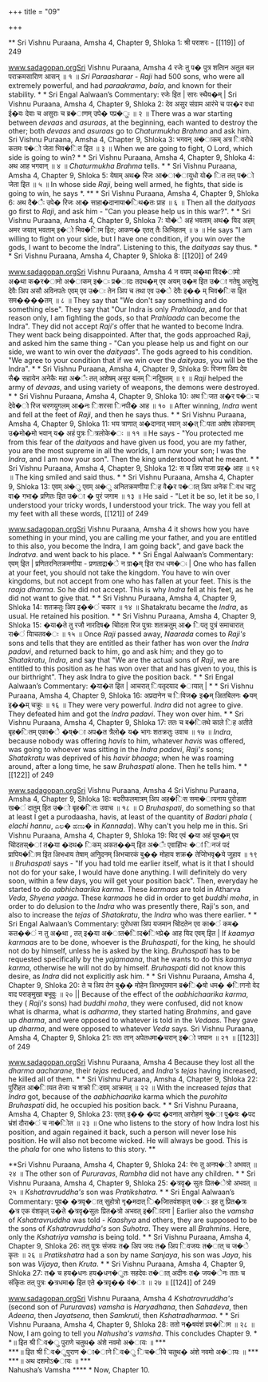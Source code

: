 +++
title = "09"

+++


** Sri Vishnu Puraana, Amsha 4, Chapter 9, Shloka 1: श्री पराशरः -  [[119]] of 249 





www.sadagopan.orgSri Vishnu Puraana, Amsha 4 रजेः तु प� पुत्र शतािन अतुल बल पराक्रमसारािण आसन् ॥ १ ॥ *Sri* *Paraasharar* - *Raji* had 500 sons, who were all extremely powerful, and had *paraakrama*, *bala*, and known for their stability. * * Sri Engal Aalwaan’s Commentary: रजेः इित | सारः स्थैय�म् | Sri Vishnu Puraana, Amsha 4, Chapter 9, Shloka 2: देव असुर संग्राम आरंभे च पर�र वधा ई�वः देवाः च असुराः च ब्र�ाणम् उपे� पप्र�ुः ॥ २ ॥ There was a war starting between *devaas* and *asuraas*, at the beginning, each wanted to destroy the other; both *devaas* and *asuraas* go to *Chaturmukha* *Brahma* and ask him. Sri Vishnu Puraana, Amsha 4, Chapter 9, Shloka 3: भगवन् अ�ाकम् अत्र िवरोधे कतमः प�ो जेता भिव�ित इित ॥ ३ ॥ When we are going to fight, O Lord, which side is going to win? * * Sri Vishnu Puraana, Amsha 4, Chapter 9, Shloka 4: अथ आह भगवान् ॥ ४ ॥ *Chaturmukha* *Brahma* tells. * * Sri Vishnu Puraana, Amsha 4, Chapter 9, Shloka 5: येषाम् अथ� रिजः आ�ा�ायुधो यो� ित तत् प�ो जेता इित ॥ ५ ॥ In whose side *Raji*, being well armed, he fights, that side is going to win, he says *. ** * Sri Vishnu Puraana, Amsha 4, Chapter 9, Shloka 6: अथ दै�ैः उपे� रिजः आ� साहा�दानाया�िथ�तः प्राह ॥ ६ ॥ Then all the *daityaas* go first to *Raji*, and ask him - "Can you please help us in this war?". * * Sri Vishnu Puraana, Amsha 4, Chapter 9, Shloka 7: यो�े अहं भवताम् अथ� यिद अहम् अमर जयात् भवताम् इ�ो भिव�ािम इित; आकण� एतत् तैः अिभिहतम् ॥ ७ ॥ He says "I am willing to fight on your side, but I have one condition, if you win over the gods, I want to become the Indra". Listening to this, the *daityaas* say thus. * * Sri Vishnu Puraana, Amsha 4, Chapter 9, Shloka 8:  [[120]] of 249 





www.sadagopan.orgSri Vishnu Puraana, Amsha 4 न वयम् अ�था विद�ामो अ�था क�र�ामो अ�ाकम् इ�ः प्र�ादः तदथ�म् एव अयम् उ�म इित उ�ा गतेषु असुरेषु देवैः अिप असौ अविनपतेः एवम् एव उ�ः तेन अिप च तथा एव उ�े देवैः इ�� म् भिव�िस इित सम����तम् ॥ ८ ॥ They say that "We don't say something and do something else". They say that "Our Indra is only *Prahlaada*, and for that reason only, I am fighting the gods, so that *Prahlaada* can become the Indra". They did not accept *Raji's* offer that he wanted to become Indra. They went back being disappointed. After that, the gods approached Raji, and asked him the same thing - "Can you please help us and fight on our side, we want to win over the *daityaas*". The gods agreed to his condition. "We agree to your condition that if we win over the *daityaas*, you will be the Indra". * * Sri Vishnu Puraana, Amsha 4, Chapter 9, Shloka 9: रिजना अिप देव सै� सहायेन अनेकैः महा अ�ैः तत् अशेषम् असुर बलम् िनदूिषतम् ॥ ९ ॥ *Raji* helped the army of *devaas*, and using variety of weapons, the demons were destroyed. * * Sri Vishnu Puraana, Amsha 4, Chapter 9, Shloka 10: अथ िजत अ�र प�ः च देवे�ो रिज चरणयुगलम् आ�नः िशरसा िनपी� आह ॥ १० ॥ After winning, *Indra* went and fell at the feet of *Raji*, and then he says thus. * * Sri Vishnu Puraana, Amsha 4, Chapter 9, Shloka 11: भय त्राणात् अ�दानात् भवान् अ�त् िपता अशेष लोकानाम् उ�मो�मो भवान् य� अहं पुत्रः ित्रलोके�ः ॥ ११ ॥ He says - "You protected me from this fear of the *daityaas* and have given us food, you are my father, you are the most supreme in all the worlds, I am now your son; I was the *Indra*, and I am now your son". Then the king understood what he meant. * * Sri Vishnu Puraana, Amsha 4, Chapter 9, Shloka 12: स च अिप राजा प्रह� आह ॥ १२ ॥ The king smiled and said thus. * * Sri Vishnu Puraana, Amsha 4, Chapter 9, Shloka 13: एवम् अ�ु एवम् अ�ु अनितक्रमणीया िह वै�र प�ात् अिप अनेक िवध चाटु वा� गभा� प्रणितः इित उ�ा � पुरं जगाम ॥ १३ ॥ He said - "Let it be so, let it be so, I understood your tricky words, I understood your trick. The way you fell at my feet with all these words,  [[121]] of 249 





www.sadagopan.orgSri Vishnu Puraana, Amsha 4 it shows how you have something in your mind, you are calling me your father, and you are entitled to this also, you become the Indra, I am going back", and gave back the *Indratva*. and went back to his place. * * Sri Engal Aalwaan’s Commentary: एवम् इित | प्रणितरनितक्रमणीया - प्रणताद्रा�े न ग्रा�म् इित राध धम�ः | One who has fallen at your feet, you should not take the kingdom. You have to win over kingdoms, but not accept from one who has fallen at your feet. This is the *raaja* *dharma*. So he did not accept. This is why *Indra* fell at his feet, as he did not want to give that. * * Sri Vishnu Puraana, Amsha 4, Chapter 9, Shloka 14: शतक्रतुः अिप इ��ं चकार ॥ १४ ॥ Shatakratu became the *Indra*, as usual. He retained his position. * * Sri Vishnu Puraana, Amsha 4, Chapter 9, Shloka 15: �या�ते तु रजौ नारदिष� चोिदता रिज पुत्राः शतक्रतुम् आ� िपतृ पुत्रं समाचारात् रा�ं यािचतव�ः ॥ १५ ॥ Once *Raji* passed away, *Naarada* comes to *Raji's* sons and tells that they are entitled as their father has won over the *Indra* *padavi*, and returned back to him, go and ask him; and they go to *Shatakratu*, *Indra*, and say that "We are the actual sons of *Raji*, we are entitled to this position as he has won over that and has given to you, this is our birthright". They ask Indra to give the position back. * * Sri Engal Aalwaan’s Commentary: �या�त इित | आचरात् िपतृदयाद �ायात् | * * Sri Vishnu Puraana, Amsha 4, Chapter 9, Shloka 16: अप्रदानेन च िविज� इ�म् अितबिलनः �यम् इ��म् चक्रुः ॥ १६ ॥ They were very powerful. *Indra* did not agree to give. They defeated him and got the *Indra* *padavi*. They won over him. * * Sri Vishnu Puraana, Amsha 4, Chapter 9, Shloka 17: ततः च ब�ितथे काले िह अतीते बृह�ितम् एका�े �ष्�ा अप�त त्रैलो� य� भागः शतक्रतुः उवाच ॥ १७ ॥ *Indra*, because nobody was offering *havis* to him, whatever *havis* was offered, was going to whoever was sitting in the *Indra* *padavi*, *Raji's* sons; *Shatakratu* was deprived of his *havir* *bhaaga*; when he was roaming around, after a long time, he saw *Bruhaspati* alone. Then he tells him. * * [[122]] of 249 





www.sadagopan.orgSri Vishnu Puraana, Amsha 4 Sri Vishnu Puraana, Amsha 4, Chapter 9, Shloka 18: बदरीफलमात्रम् अिप अह�िस समा�ायनाय पुरोडाश ख�ं दातुम् इित उ�ो बृह�ितः उवाच ॥ १८ ॥ O *Bruhaspati*, do something so that at least I get a purodaasha, havis, at least of the quantity of *Badari* *phala* \( *elachi* *hannu*, ಎಲ� ಹಣು� in *Kannada*\). Why can't you help me in this. Sri Vishnu Puraana, Amsha 4, Chapter 9, Shloka 19: यिद एवं �या अहं पूव�म् एव चोिदतस्�ां त�या �दथ� िकम् अकत��म् इित अ�ैः एवाहोिभः �ां िनजं पदं प्रापिय�ािम इित अिभधाय तेषाम् अनुिदनम् अिभचारकं बु�� मोहाय शक्र� तेजोिभवृ�ये जुहाव ॥ १९ ॥ *Bruhaspati* says - "If you had told me earlier itself, what is it that I should not do for your sake, I would have done anything. I will definitely do very soon, within a few days, you will get your position back". Then, everyday he started to do *aabhichaarika* *karma*. These *karmaas* are told in Atharva *Veda*, *Shyena* *yaaga*. These *karmaas* he did in order to get *buddhi* *moha*, in order to do delusion to the *Indra* who was presently there, Raji's son, and also to increase the *tejas* of *Shatakratu*, the *Indra* who was there earlier. * * Sri Engal Aalwaan’s Commentary: पुरोधसा अिप यजमान चोिदतेन एव का�ं कम� कत��ं न तु अ�था , तत् इ�या अ�ात�ािद�िभप्रे� आह यिद एवम् इित | If *kaamya* *karmaas* are to be done, whoever is the *Bruhaspati*, for the king, he should not do by himself, unless he is asked by the king. *Bruhaspati* has to be requested specifically by the *yajamaana*, that he wants to do this *kaamya* *karma*, otherwise he will not do by himself. *Bruhaspati* did not know this desire, as *Indra* did not explicitly ask him. * * Sri Vishnu Puraana, Amsha 4, Chapter 9, Shloka 20: ते च अिप तेन बु�� मोहेन अिभभूयमान ब्र�ि�षो धम� �ािगनो वेद वाद पराङ्मुखा बभूवुः ॥ २० || Because of the effect of the *aabhichaarika* *karma*, they \( *Raji's* sons\) had *buddhi* *moha*, they were confused, did not know what is dharma, what is *adharma*, they started hating *Brahmins*, and gave up *dharma*, and were opposed to whatever is told in the *Vedaas*. They gave up *dharma*, and were opposed to whatever *Veda* says. Sri Vishnu Puraana, Amsha 4, Chapter 9, Shloka 21: ततः तान् अपेतधमा�चरान् इ�ो जघान ॥ २१ ॥  [[123]] of 249 





www.sadagopan.orgSri Vishnu Puraana, Amsha 4 Because they lost all the *dharma* *aacharane*, their *tejas* reduced, and *Indra's* *tejas* having increased, he killed all of them. * * Sri Vishnu Puraana, Amsha 4, Chapter 9, Shloka 22: पुरोिहत आ�ाियत तेजाः च शक्रो िदवम् आक्रमत् ॥ २२ ॥ With the increased *tejas* that *Indra* got, because of the *aabhichaarika* karma which the *purohita* *Bruhaspati* did, he occupied his position back. * * Sri Vishnu Puraana, Amsha 4, Chapter 9, Shloka 23: एतत् इ�� �पद �वनात् आरोहणं श्रु�ा पु�षः �पद भ्रंशं दौरा�ं च ना�ोित ॥ २३ ॥ One who listens to the story of how Indra lost his position, and again regained it back, such a person will never lose his position. He will also not become wicked. He will always be good. This is the *phala* for one who listens to this story. **

**Sri Vishnu Puraana, Amsha 4, Chapter 9, Shloka 24: रंभः तु अनप�ो अभवत् ॥ २४ ॥ The other son of *Pururavas*, *Rambha* did not have any children. * * Sri Vishnu Puraana, Amsha 4, Chapter 9, Shloka 25: �त्रवृ� सुतः प्रित�ेत्रो अभवत् ॥ २५ ॥ *Kshatravruddha's* son was *Pratikshatra*. * * Sri Engal Aalwaan’s Commentary: पूव� �त्रवृ�ात् सुहोत्रो गृ�मदात् ि�जाितवंशकृत् उ�ः इह तु प्रित�त्रः �त्र एक वंशकृत् उ�ते �त्रवृ�सुतः प्रित�त्रो अभवत् इ�ािदना | Earlier also the *vamsha* of *Kshatravruddha* was told - *Kaashya* and others, they are supposed to be the sons of *Kshatravruddha's* son *Suhotra*. They were all *Brahmins*. Here, only the *Kshatriya* *vamsha* is being told. * * Sri Vishnu Puraana, Amsha 4, Chapter 9, Shloka 26: तत् पुत्रः संजयः त� अिप जयः त� अिप िवजयः त�ात् च ज�े कृतः ॥ २६ ॥ *Pratikshatra* had a son by name *Sanjaya*, his son was *Jaya*, his son was *Vijaya*, then *Kruta*. * * Sri Vishnu Puraana, Amsha 4, Chapter 9, Shloka 27: त� च हय�धनः हय�धन�ुतः सहदेवः त�ात् अदीनः त� जय�ेनः ततः च संकृितः तत् पुत्रः �त्रधमा� इित एते �त्रवृ�� वं�ाः ॥ २७ ॥  [[124]] of 249 





www.sadagopan.orgSri Vishnu Puraana, Amsha 4 *Kshatravruddha's* \(second son of *Pururavas*\) *vamsha* is *Haryadhana*, then *Sahadeva*, then *Adeena*, then *Jayatsena*, then *Samkruti*, then *Kshatradharmaa*. * * Sri Vishnu Puraana, Amsha 4, Chapter 9, Shloka 28: ततो न�षवंशं प्रव�ािम ॥ २८ ॥ Now, I am going to tell you *Nahusha's* *vamsha*. This concludes Chapter 9. * *॥ इित श्री िव�ु पुराणे चतुथ� अंशे नवमो अ�ायः ॥ ***   
 ***॥ इित श्री िव�ुपुराण �ा�ाने िव�ु िच�ीये चतुथ� अंशे नवमो अ�ायः ॥ ***   
 ***॥ अथ दशमोऽ�ायः ॥ ***   
Nahusha’s Vamsha **** * Now, Chapter 10. 
